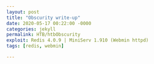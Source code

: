 ```yaml
---
layout: post
title: "Obscurity write-up"
date: 2020-05-17 00:22:00 -0000
categories: jekyll
permalink: HTB/htbObscurity
exploit: Redis 4.0.9 | MiniServ 1.910 (Webmin httpd)
tags: [redis, webmin]

---
```

